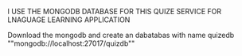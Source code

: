 I USE THE MONGODB DATABASE FOR THIS QUIZE SERVICE FOR LNAGUAGE LEARNING APPLICATION

Download the mongodb and create an dabatabas with name quizedb
""mongodb://localhost:27017/quizdb""

